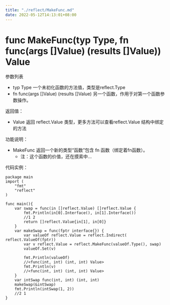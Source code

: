 ```yaml
---
title: "./reflect/MakeFunc.md"
date: 2022-05-12T14:13:01+08:00
---
```

# func MakeFunc(typ Type, fn func(args []Value) (results []Value)) Value
参数列表

- typ Type 一个未初化函数的方法值，类型是reflect.Type
- fn func(args []Value) (results []Value) 另一个函数，作用于对第一个函数参数操作。

返回值：

- Value 返回 reflect.Value 类型，更多方法可以查看reflect.Value 结构中绑定的方法

功能说明：

- MakeFunc 返回一个新的类型“函数”包含 fn 函数（绑定着fn函数）。
  - 注：这个函数的价值，还在摸索中...

代码实例：

	package main
	import (
		"fmt"
		"reflect"
	)
    
	func main(){
		var swap = func(in []reflect.Value) []reflect.Value {
			fmt.Println(in[0].Interface(), in[1].Interface())
			//1 2
			return []reflect.Value{in[1], in[0]}
		}
		var makeSwap = func(fptr interface{}) {
			var valueOf reflect.Value = reflect.Indirect( reflect.ValueOf(fptr))
			var v reflect.Value = reflect.MakeFunc(valueOf.Type(), swap)
			valueOf.Set(v)
			
			fmt.Println(valueOf)
			//<func(int, int) (int, int) Value>
			fmt.Println(v)
			//<func(int, int) (int, int) Value>
		}
		var intSwap func(int, int) (int, int)
		makeSwap(&intSwap)
		fmt.Println(intSwap(1, 2))
		//2 1
	}
